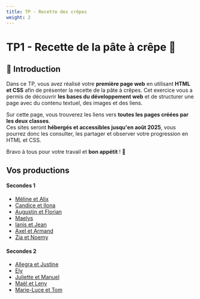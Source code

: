```yaml
---
title: TP - Recette des crêpes
weight: 2
---
```


# TP1 - Recette de la pâte à crêpe 🥞

## 📌 Introduction  

Dans ce TP, vous avez réalisé votre **première page web** en utilisant **HTML et CSS** afin de présenter la recette de la pâte à crêpes. Cet exercice vous a permis de découvrir **les bases du développement web** et de structurer une page avec du contenu textuel, des images et des liens.  

Sur cette page, vous trouverez les liens vers **toutes les pages créées par les deux classes**.  
Ces sites seront **hébergés et accessibles jusqu'en août 2025**, vous pourrez donc les consulter, les partager et observer votre progression en HTML et CSS.  

Bravo à tous pour votre travail et **bon appétit** ! 🚀

## Vos productions

#### Secondes 1

- [Méline et Alix](../../files/SNT/crepes/melinealix/recettecrepes.html)
- [Candice et Ilona](../../files/SNT/crepes/candiceilona/recettecrepes.html)
- [Augustin et Florian](../../files/SNT/crepes/florianaugustin/recettecrepes.html)
- [Maelys](../../files/SNT/crepes/maelys/recettecrepes.html.html)
- [Ianis et Jean](../../files/SNT/crepes/ianisjean/recettecrepes.html)
- [Axel et Armand](../../files/SNT/crepes/axelarmand/recettecrepes.html)
- [Zia et Noemy](../../files/SNT/crepes/zianoemy/recettecrepes.html)

#### Secondes 2

- [Allegra et Justine](../../files/SNT/crepes/allegrajustine/recettecrepes.html)
- [Ely](../../files/SNT/crepes/ely/Recttecrepes.html)
- [Juliette et Manuel](../../files/SNT/crepes/juliettemanuel/exercice%202.html)
- [Maël et Leny](../../files/SNT/crepes/maelleny/site%20pate%20a%20crepes.html)
- [Marie-Luce et Tom](../../files/SNT/crepes/marielucetom/recettecrepes.html)